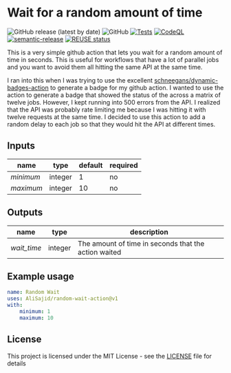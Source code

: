<!--
SPDX-FileCopyrightText: 2022 - 2024 Ali Sajid Imami

SPDX-License-Identifier: MIT
-->

# Wait for a random amount of time

![GitHub release (latest by date)](https://img.shields.io/github/v/release/AliSajid/random-wait-action)
![GitHub](https://img.shields.io/github/license/AliSajid/random-wait-action)
[![Tests](https://github.com/AliSajid/random-wait-action/actions/workflows/test.yml/badge.svg)](https://github.com/AliSajid/random-wait-action/actions/workflows/test.yml)
[![CodeQL](https://github.com/AliSajid/random-wait-action/actions/workflows/codeql-analysis.yml/badge.svg)](https://github.com/AliSajid/random-wait-action/actions/workflows/codeql-analysis.yml)
[![semantic-release](https://img.shields.io/badge/%20%20%F0%9F%93%A6%F0%9F%9A%80-semantic--release-e10079.svg)](https://github.com/semantic-release/semantic-release)
[![REUSE status](https://api.reuse.software/badge/github.com/AliSajid/random-wait-action)](https://api.reuse.software/info/github.com/AliSajid/random-wait-action)

This is a very simple github action that lets you wait for a random amount of
time in seconds. This is useful for workflows that have a lot of parallel jobs
and you want to avoid them all hitting the same API at the same time.

I ran into this when I was trying to use the excellent
[schneegans/dynamic-badges-action](https://github.com/schneegans/dynamic-badges-action)
to generate a badge for my github action. I wanted to use the action to generate a badge that showed the status of
the across a matrix of twelve jobs. However, I kept running into 500 errors from the API. I realized that the API was
probably rate limiting me because I was hitting it with twelve requests at the same time. I decided to use this action
to add a random delay to each job so that they would hit the API at different times.

## Inputs

| name      | type    | default | required |
| --------- | ------- | ------- | -------- |
| _minimum_ | integer | 1       | no       |
| _maximum_ | integer | 10      | no       |

## Outputs

| name        | type    | description                                          |
| ----------- | ------- | ---------------------------------------------------- |
| _wait_time_ | integer | The amount of time in seconds that the action waited |

## Example usage

```yaml
name: Random Wait
uses: AliSajid/random-wait-action@v1
with:
    minimum: 1
    maximum: 10
```

## License

This project is licensed under the MIT License - see the [LICENSE](LICENSE) file for details
